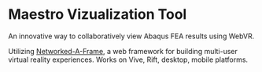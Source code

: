 # Maestro Vizualization Tool

An innovative way to collaboratively view Abaqus FEA results using WebVR.

Utilizing [Networked-A-Frame](https://github.com/haydenjameslee/networked-aframe), a web framework for building multi-user virtual reality experiences. Works on Vive, Rift, desktop, mobile platforms.
